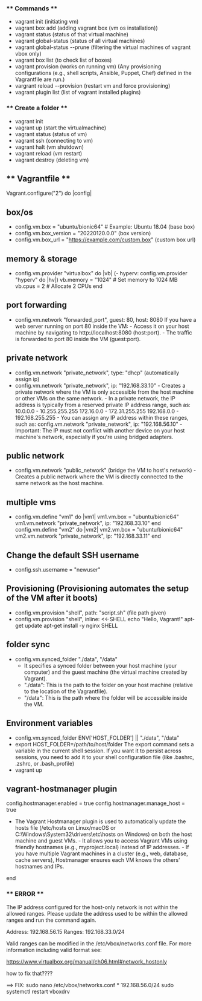 ### ** Commands **

- vagrant init <box-name> (initiating vm)
- vagrant box add <box> (adding vagrant box (vm os installation))
- vagrant status (status of that virtual machine)
- vagrant global-status (status of all virtual machines)
- vagrant global-status --prune (filtering the virtual machines of vagrant vbox only)
- vagrant box list (to check list of boxes)
- vagrant provision (works on running vm) (Any provisioning configurations (e.g., shell scripts, Ansible, Puppet, Chef) defined in the Vagrantfile are run.)
- vargrant reload --provision (restart vm and force provisioning)
- vagrant plugin list (list of vagrant installed plugins)

### ** Create a folder **

- vagrant init <box-name>
- vagrant up (start the virtualmachine)
- vagrant status (status of vm)
- vagrant ssh (connecting to vm)
- vagrant halt (vm shutdown)
- vagrant reload (vm restart)
- vagrant destroy (deleting vm)

## ** Vagrantfile **

Vagrant.configure("2") do |config|

## box/os

- config.vm.box = "ubuntu/bionic64" # Example: Ubuntu 18.04 (base box)
- config.vm.box_version = "20220120.0.0" (box version)
- config.vm.box_url = "https://example.com/custom.box" (custom box url)

## memory & storage

- config.vm.provider "virtualbox" do |vb| (- hyperv: config.vm.provider "hyperv" do |hv|)
  vb.memory = "1024" # Set memory to 1024 MB
  vb.cpus = 2 # Allocate 2 CPUs
  end

## port forwarding

- config.vm.network "forwarded_port", guest: 80, host: 8080
  If you have a web server running on port 80 inside the VM: - Access it on your host machine by navigating to http://localhost:8080 (host:port). - The traffic is forwarded to port 80 inside the VM (guest:port).

## private network

- config.vm.network "private_network", type: "dhcp" (automatically assign ip)
- config.vm.network "private_network", ip: "192.168.33.10" - Creates a private network where the VM is only accessible from the host machine or other VMs on the same network. - In a private network, the IP address is typically from a reserved private IP address range, such as:
  10.0.0.0 - 10.255.255.255
  172.16.0.0 - 172.31.255.255
  192.168.0.0 - 192.168.255.255 - You can assign any IP address within these ranges, such as:
  config.vm.network "private_network", ip: "192.168.56.10" - Important: The IP must not conflict with another device on your host machine's network, especially if you're using bridged adapters.

## public network

- config.vm.network "public_network" (bridge the VM to host's network) - Creates a public network where the VM is directly connected to the same network as the host machine.

## multiple vms

- config.vm.define "vm1" do |vm1|
  vm1.vm.box = "ubuntu/bionic64"
  vm1.vm.network "private_network", ip: "192.168.33.10"
  end
  config.vm.define "vm2" do |vm2|
  vm2.vm.box = "ubuntu/bionic64"
  vm2.vm.network "private_network", ip: "192.168.33.11"
  end

## Change the default SSH username

- config.ssh.username = "newuser"

## Provisioning (Provisioning automates the setup of the VM after it boots)

- config.vm.provision "shell", path: "script.sh" (file path given)
- config.vm.provision "shell", inline: <<-SHELL
  echo "Hello, Vagrant!"
  apt-get update
  apt-get install -y nginx
  SHELL

## folder sync

- config.vm.synced_folder "./data", "/data"
  - It specifies a synced folder between your host machine (your computer) and the guest machine (the virtual machine created by Vagrant).
  - "./data": This is the path to the folder on your host machine (relative to the location of the Vagrantfile).
  - "/data": This is the path where the folder will be accessible inside the VM.

## Environment variables

- config.vm.synced_folder ENV['HOST_FOLDER'] || "./data", "/data"
- export HOST_FOLDER=/path/to/host/folder
  The export command sets a variable in the current shell session. If you want it to persist across sessions, you need to add it to your shell configuration file (like .bashrc, .zshrc, or .bash_profile)
- vagrant up

## vagrant-hostmanager plugin

config.hostmanager.enabled = true
config.hostmanager.manage_host = true

- The Vagrant Hostmanager plugin is used to automatically update the hosts file (/etc/hosts on Linux/macOS or
  C:\Windows\System32\drivers\etc\hosts on Windows) on both the host machine and guest VMs. - It allows you to access Vagrant VMs using friendly hostnames (e.g., myproject.local)
  instead of IP addresses. - If you have multiple Vagrant machines in a cluster (e.g., web, database, cache servers), Hostmanager ensures each VM knows the others' hostnames and IPs.

end

### ** ERROR **

The IP address configured for the host-only network is not within the
allowed ranges. Please update the address used to be within the allowed
ranges and run the command again.

Address: 192.168.56.15
Ranges: 192.168.33.0/24

Valid ranges can be modified in the /etc/vbox/networks.conf file. For
more information including valid format see:

https://www.virtualbox.org/manual/ch06.html#network_hostonly

how to fix that????

==> FIX:
sudo nano /etc/vbox/networks.conf \* 192.168.56.0/24
sudo systemctl restart vboxdrv
